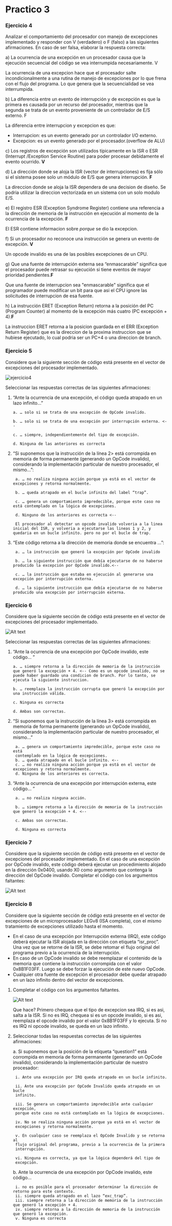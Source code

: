 # Practico 3

### Ejercicio 4

Analizar el comportamiento del procesador con manejo de excepciones implementado y responder con V (verdadero) o F (falso) a las siguientes afirmaciones. En caso de ser falsa, elaborar la respuesta correcta:

a) La ocurrencia de una excepción en un procesador causa que la ejecución secuencial del código se vea interrumpida necesariamente. V

La ocurrencia de una excepcion hace que el procesador salte incondicionalmente a una rutina de manejo de excepciones por lo que frena con el flujo del programa. Lo que genera que la secuencialidad se vea interrumpida.

b) La diferencia entre un evento de interrupción y de excepción es que la primera es causada por un recurso del procesador, mientras que la segunda se trata de un evento proveniente de un controlador de E/S externo. F

La diferencia entre interrupcion y excepcion es que:

- Interrupcion: es un evento generado por un controlador I/O externo.
- Excepcion: es un evento generado por el procesador.(overflow de ALU)

c) Los registros de excepción son utilizados típicamente en la ISR o ESR (Interrupt /Exception Service Routine) para poder procesar debidamente el evento ocurrido. **V**

d) La dirección donde se aloja la ISR (vector de interrupciones) es fija sólo si el sistema posee solo un módulo de E/S que genera interrupción. **F**

La direccion donde se aloja la ISR dependera de una decision de diseño. Se podria utilizar la direccion vectorizada en un sistema con un solo modulo E/S.

e) El registro ESR (Exception Syndrome Register) contiene una referencia a la dirección de memoria de la instrucción en ejecución al momento de la ocurrencia de la excepción. **F**

El ESR contiene informacion sobre *porque* se dio la excepcion.

f) Si un procesador no reconoce una instrucción se genera un evento de excepción. **V**

Un opcode invalido es una de las posibles excepciones de un CPU.

g) Que una fuente de interrupción externa sea “enmascarable” significa que el procesador puede retrasar su ejecución si tiene eventos de mayor prioridad pendientes.**F**

Que una fuente de interrupcion sea "enmascarable" significa que el programador puede modificar un bit para que asi el CPU ignore las solicitudes de interrupcion de esa fuente.

h) La instrucción ERET (Exception Return) retorna a la posición del PC (Program Counter) al momento de la excepción más cuatro (PC excepción + 4).**F**

La instruccion ERET retorna a la posicion guardada en el ERR (Exception Return Register) que es la direccion de la proxima instruccion que se hubiese ejecutado, lo cual podria ser un PC+4 o una direccion de branch.

### Ejercicio 5

Considere que la siguiente sección de código está presente en el vector de excepciones
del procesador implementado.

![ejercicio4](img/image.png)

Seleccionar las respuestas correctas de las siguientes afirmaciones:

01. “Ante la ocurrencia de una excepción, el código queda atrapado en un lazo infinito…”  

        a. … solo si se trata de una excepción de OpCode invalido.

        b. … solo si se trata de una excepción por interrupción externa. <--

        c. … siempre, independientemente del tipo de excepción.

        d. Ninguna de las anteriores es correcta

2. “Si suponemos que la instrucción de la línea 2> está corrompida en memoria de forma permanente (generando un OpCode invalido), considerando la implementación particular de nuestro procesador, el mismo...”:

        a. … no realiza ninguna acción porque ya está en el vector de excepciones y retorna normalmente.

        b. … queda atrapado en el bucle infinito del label “trap”.

        c. … genera un comportamiento impredecible, porque este caso no está contemplado en la lógica de excepciones.

        d. Ninguno de los anteriores es correcta <--

        El procesador al detectar un opcode invalido volveria a la linea inicial del ISR, y volveria a ejecutarse las lineas 1 y 2, y quedaria en un bucle infinito. pero no por el bucle de trap.
3. “Este código retorna a la dirección de memoria donde se encuentra …”:

        a. … la instrucción que generó la excepción por OpCode invalido
        
        b. … la siguiente instrucción que debía ejecutarse de no haberse producido la excepción por OpCode invalido.<--
        
        c. … la instrucción que estaba en ejecución al generarse una excepción por interrupción externa.
        
        d. … la siguiente instrucción que debía ejecutarse de no haberse producido una excepción por interrupción externa.

### Ejercicio 6

Considere que la siguiente sección de código está presente en el vector de excepciones del procesador implementado.

![Alt text](image.png)

Seleccionar las respuestas correctas de las siguientes afirmaciones:

01. “Ante la ocurrencia de una excepción por OpCode invalido, este código... ”

        a. … siempre retorna a la dirección de memoria de la instrucción que generó la excepción + 4. <-- Como es un opcode invalido, no se puede haber guardado una condicion de branch. Por lo tanto, se ejecuta la siguiente instruccion.
        
        b. … reemplaza la instrucción corrupta que generó la excepción por una instrucción válida.
        
        c. Ninguna es correcta
        
        d. Ambas son correctas.
2. “Si suponemos que la instrucción de la línea 3> está corrompida en memoria de forma permanente (generando un OpCode invalido), considerando la implementación particular de nuestro procesador, el mismo...”

        a. … genera un comportamiento impredecible, porque este caso no está
        contemplado en la lógica de excepciones.
        b. … queda atrapado en el bucle infinito. <--
        c. … no realiza ninguna acción porque ya está en el vector de excepciones y retorna normalmente.
        d. Ninguna de los anteriores es correcta.

3. “Ante la ocurrencia de una excepción por interrupción externa, este código... ”

        a. … no realiza ninguna acción.

        b. … siempre retorna a la dirección de memoria de la instrucción que generó la excepción + 4. <--

        c. Ambas son correctas.

        d. Ninguna es correcta

### Ejercicio 7

Considere que la siguiente sección de código está presente en el vector de excepciones del procesador implementado. En el caso de una excepción por OpCode invalido, este código deberá ejecutar un procedimiento alojado en la dirección 0x0400, usando X0 como argumento que contenga la dirección del OpCode invalido.
Completar el código con los argumentos faltantes:

![Alt text](image-1.png)

### Ejercicio 8

Considere que la siguiente sección de código está presente en el vector de excepciones de un microprocesador LEGv8 (ISA completa), con el mismo tratamiento de excepciones utilizado hasta el momento.

- En el caso de una excepción por Interrupción externa (IRQ), este código deberá ejecutar la ISR alojada en la dirección con etiqueta “isr_proc”. Una vez que se retorne de la ISR, se debe retomar el flujo original del programa previo a la ocurrencia de la interrupción.
- En caso de un OpCode invalido se debe reemplazar el contenido de la memoria
que contiene la instrucción corrompida con el valor 0x8B1F03FF. Luego se debe
forzar la ejecución de este nuevo OpCode.
- Cualquier otra fuente de excepción el procesador debe quedar atrapado en un lazo infinito dentro del vector de excepciones.

1. Completar el código con los argumentos faltantes.

    ![Alt text](image-2.png)

    Que hace?
    Primero chequea que el tipo de excepcion sea IRQ, si es asi, salta a la ISR. Si no es IRQ, chequea si es un opcode invalido, si es asi, reemplaza el opcode invalido por el valor 0x8B1F03FF y lo ejecuta. Si no es IRQ ni opcode invalido, se queda en un lazo infinito.

2. Seleccionar todas las respuestas correctas de las siguientes afirmaciones:

   a. Si suponemos que la posición de la etiqueta “question1” está corrompida en memoria de forma permanente (generando un OpCode invalido), considerando la implementación particular de nuestro procesador:

        i. Ante una excepción por IRQ queda atrapado en un bucle infinito.
        
        ii. Ante una excepción por OpCode Invalido queda atrapado en un bucle
        infinito.
        
        iii. Se genera un comportamiento impredecible ante cualquier excepción,
        porque este caso no está contemplado en la lógica de excepciones.
        
        iv. No se realiza ninguna acción porque ya está en el vector de
        excepciones y retorna normalmente.
        
        v. En cualquier caso se reemplaza el OpCode Invalido y se retorna al
        flujo original del programa, previo a la ocurrencia de la primera
        interrupción.
        
        vi. Ninguna es correcta, ya que la lógica dependerá del tipo de
        excepción.

    b. Ante la ocurrencia de una excepción por OpCode invalido, este código...

        i. no es posible para el procesador determinar la dirección de retorno para este contexto.
        ii. siempre queda atrapado en el lazo “exc_trap”.
        iii. siempre retorna a la dirección de memoria de la instrucción que generó la excepción + 4.
        iv. siempre retorna a la dirección de memoria de la instrucción que generó la excepción.
        v. Ninguna es correcta
